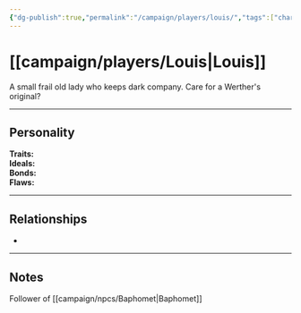 ```yaml
---
{"dg-publish":true,"permalink":"/campaign/players/louis/","tags":["character","player"],"noteIcon":"","created":"2025-10-26T08:26:41.862-07:00","updated":"2025-10-27T13:40:11.301-07:00"}
---
```



# [[campaign/players/Louis\|Louis]]
A small frail old lady who keeps dark company. Care for a Werther's original? 

---

## Personality
**Traits:**  
**Ideals:**  
**Bonds:**  
**Flaws:**  

---

## Relationships
- 

---

## Notes
Follower of [[campaign/npcs/Baphomet\|Baphomet]]

